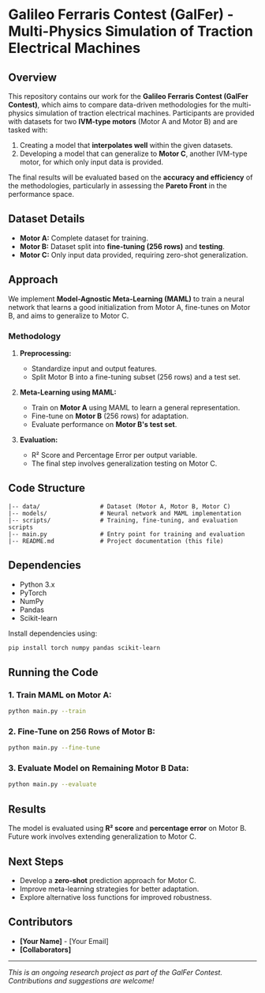 # Galileo Ferraris Contest (GalFer) - Multi-Physics Simulation of Traction Electrical Machines

## Overview
This repository contains our work for the **Galileo Ferraris Contest (GalFer Contest)**, which aims to compare data-driven methodologies for the multi-physics simulation of traction electrical machines. Participants are provided with datasets for two **IVM-type motors** (Motor A and Motor B) and are tasked with:

1. Creating a model that **interpolates well** within the given datasets.
2. Developing a model that can generalize to **Motor C**, another IVM-type motor, for which only input data is provided.

The final results will be evaluated based on the **accuracy and efficiency** of the methodologies, particularly in assessing the **Pareto Front** in the performance space.

## Dataset Details
- **Motor A:** Complete dataset for training.
- **Motor B:** Dataset split into **fine-tuning (256 rows)** and **testing**.
- **Motor C:** Only input data provided, requiring zero-shot generalization.

## Approach
We implement **Model-Agnostic Meta-Learning (MAML)** to train a neural network that learns a good initialization from Motor A, fine-tunes on Motor B, and aims to generalize to Motor C.

### Methodology
1. **Preprocessing:**
   - Standardize input and output features.
   - Split Motor B into a fine-tuning subset (256 rows) and a test set.

2. **Meta-Learning using MAML:**
   - Train on **Motor A** using MAML to learn a general representation.
   - Fine-tune on **Motor B** (256 rows) for adaptation.
   - Evaluate performance on **Motor B's test set**.

3. **Evaluation:**
   - R² Score and Percentage Error per output variable.
   - The final step involves generalization testing on Motor C.

## Code Structure
```
|-- data/                 # Dataset (Motor A, Motor B, Motor C)
|-- models/               # Neural network and MAML implementation
|-- scripts/              # Training, fine-tuning, and evaluation scripts
|-- main.py               # Entry point for training and evaluation
|-- README.md             # Project documentation (this file)
```

## Dependencies
- Python 3.x
- PyTorch
- NumPy
- Pandas
- Scikit-learn

Install dependencies using:
```sh
pip install torch numpy pandas scikit-learn
```

## Running the Code
### 1. Train MAML on Motor A:
```sh
python main.py --train
```

### 2. Fine-Tune on 256 Rows of Motor B:
```sh
python main.py --fine-tune
```

### 3. Evaluate Model on Remaining Motor B Data:
```sh
python main.py --evaluate
```

## Results
The model is evaluated using **R² score** and **percentage error** on Motor B. Future work involves extending generalization to Motor C.

## Next Steps
- Develop a **zero-shot** prediction approach for Motor C.
- Improve meta-learning strategies for better adaptation.
- Explore alternative loss functions for improved robustness.

## Contributors
- **[Your Name]** - [Your Email]
- **[Collaborators]**

---
*This is an ongoing research project as part of the GalFer Contest. Contributions and suggestions are welcome!*

